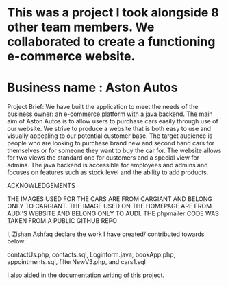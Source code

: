 # This was a project I took alongside 8 other team members. We collaborated to create a functioning e-commerce website.
# Business name : Aston Autos

Project Brief:
We have built the application to meet the needs of the business owner: an e-commerce platform with a java backend.
The main aim of Aston Autos is to allow users to purchase cars easily through use of our website. We strive to produce a website that is both easy to use and visually appealing to our potential customer base. The target audience is people who are looking to purchase brand new and second hand cars for themselves or for someone they want to buy the car for. The website allows for two views the standard one for customers and a special view for admins. The java backend is accessible for employees and admins and focuses on features such as stock level and the ability to add products.


ACKNOWLEDGEMENTS

THE IMAGES USED FOR THE CARS ARE FROM CARGIANT AND BELONG ONLY TO CARGIANT.
THE IMAGE USED ON THE HOMEPAGE ARE FROM AUDI'S WEBSITE AND BELONG ONLY TO AUDI. 
THE phpmailer CODE WAS TAKEN FROM A PUBLIC GITHUB REPO

I, Zishan Ashfaq declare the work I have created/ contributed towards below:

contactUs.php,
contacts.sql,
Loginform.java,
bookApp.php,
appointments.sql,
filterNewV3.php, and
cars1.sql

I also aided in the documentation writing of this project. 
